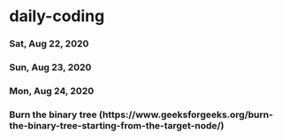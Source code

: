 # daily-coding

<h3>Sat, Aug 22, 2020<h3>
  
<h3>Sun, Aug 23, 2020<h3>

<h3>Mon, Aug 24, 2020<h3>
Burn the binary tree (https://www.geeksforgeeks.org/burn-the-binary-tree-starting-from-the-target-node/)
